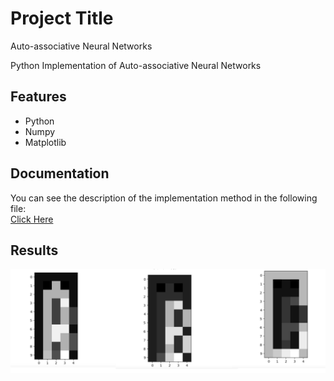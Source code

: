 
# Project Title

Auto-associative Neural Networks

Python Implementation of Auto-associative Neural Networks
## Features

- Python
- Numpy
- Matplotlib
## Documentation

You can see the description of the implementation method in the following file:  
[Click Here](https://linktodocumentation)


## Results 

![App Screenshot](https://github.com/kiananvari/Auto-associative-Neural-Networks/raw/main/Result.png)

